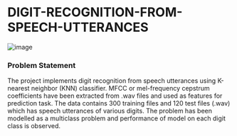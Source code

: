 # DIGIT-RECOGNITION-FROM-SPEECH-UTTERANCES

![image](https://user-images.githubusercontent.com/71550473/126876257-79f61d36-e91e-4d41-a277-1459cd59aeed.png)


### Problem Statement
The project implements digit recognition from speech utterances using K-nearest neighbor (KNN) classifier. MFCC or mel-frequency cepstrum coefficients have been extracted from .wav files and used as features for prediction task. 
The data contains 300 training files and 120 test files (.wav) which has speech utterances of various digits. The problem has been modelled as a multiclass problem and performance of model on each digit class is observed.
